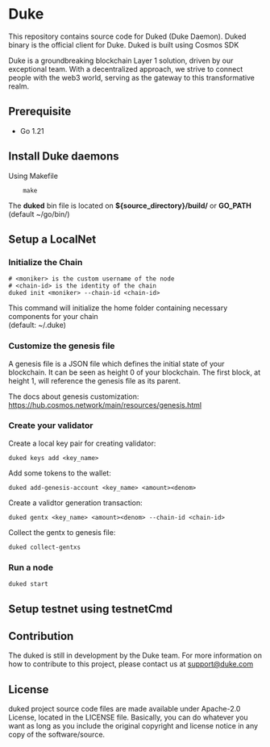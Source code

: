 # Duke
This repository contains source code for Duked (Duke Daemon). Duked binary is the official client for Duke. Duked is built using Cosmos SDK

Duke is a groundbreaking blockchain Layer 1 solution, driven by our exceptional team. With a decentralized approach, we strive to connect people with the web3 world, serving as the gateway to this transformative realm.

## Prerequisite
- Go 1.21

## Install Duke daemons
Using Makefile
```
    make
```
The **duked** bin file is located on **${source_directory}/build/** or **GO_PATH** (default ~/go/bin/) 

## Setup a LocalNet

### Initialize the Chain
```
# <moniker> is the custom username of the node
# <chain-id> is the identity of the chain
duked init <moniker> --chain-id <chain-id>
```
This command will initialize the home folder containing necessary components for your chain  
(default: ~/.duke)

### Customize the genesis file
A genesis file is a JSON file which defines the initial state of your blockchain. It can be seen as height 0 of your blockchain. The first block, at height 1, will reference the genesis file as its parent.

The docs about genesis customization: https://hub.cosmos.network/main/resources/genesis.html

### Create your validator
Create a local key pair for creating validator:
```
duked keys add <key_name> 
```
Add some tokens to the wallet:
```
duked add-genesis-account <key_name> <amount><denom>
```
Create a validtor generation transaction:
```
duked gentx <key_name> <amount><denom> --chain-id <chain-id>
```
Collect the gentx to genesis file:
```
duked collect-gentxs
```

### Run a node
```
duked start 
```
## Setup testnet using testnetCmd

## Contribution
The duked is still in development by the Duke team. For more information on how to contribute to this project, please contact us at support@duke.com

## License
duked project source code files are made available under Apache-2.0 License, located in the LICENSE file. Basically, you can do whatever you want as long as you include the original copyright and license notice in any copy of the software/source.
